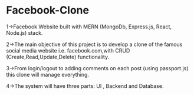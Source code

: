 # Facebook-Clone
1->Facebook Website built with MERN (MongoDb, Express.js, React, Node.js) stack. 

2->The main objective of this project is to develop a clone of the famous social media website i.e. facebook.com,with CRUD (Create,Read,Update,Delete) functionality.

3->From login/logout to adding comments on each post (using passport.js) this clone will manage everything.

4->The system will have three parts: UI , Backend and Database.
